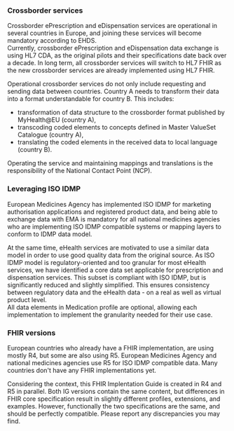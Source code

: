 ### Crossborder services
Crossborder ePrescription and eDispensation services are operational in several countries in Europe, and joining these services will become mandatory according to EHDS.  
Currently, crossborder ePrescription and eDispensation data exchange is using HL7 CDA, as the original pilots and their specifications date back over a decade.
In long term, all crossborder services will switch to HL7 FHIR as the new crossborder services are already implemented using HL7 FHIR. 

Operational crossborder services do not only include requesting and sending data between countries. Country A needs to transform their data into a format understandable for country B. This includes:
- transformation of data structure to the crossborder format published by MyHealth@EU (country A),
- transcoding coded elements to concepts defined in Master ValueSet Catalogue (country A),
- translating the coded elements in the received data to local language (country B).

Operating the service and maintaining mappings and translations is the responsibility of the National Contact Point (NCP).

### Leveraging ISO IDMP
European Medicines Agency has implemented ISO IDMP for marketing authorisation applications and registered product data, and being able to exchange data with EMA is mandatory for all national medicines agencies who are implementing ISO IDMP compatible systems or mapping layers to conform to IDMP data model.  

At the same time, eHealth services are motivated to use a similar data model in order to use good quality data from the original source. As ISO IDMP model is regulatory-oriented and too granular for most eHealth services, we have identified a core data set applicable for prescription and dispensation services. This subset is compliant with ISO IDMP, but is significantly reduced and slightly simplified. This ensures consistency between regulatory data and the eHealth data - on a real as well as virtual product level.  
All data elements in Medication profile are optional, allowing each implementation to implement the granularity needed for their use case.

### FHIR versions
European countries who already have a FHIR implementation, are using mostly R4, but some are also using R5. European Medicines Agency and national medicines agencies use R5 for ISO IDMP compatible data. Many countries don't have any FHIR implementations yet.  

Considering the context, this FHIR Implentation Guide is created in R4 and R5 in parallel. Both IG versions contain the same content, but differences in FHIR core specification result in slightly different profiles, extensions, and examples. However, functionally the two specifications are the same, and should be perfectly compatible. Please report any discrepancies you may find.



